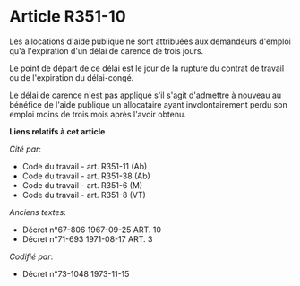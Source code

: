 # Article R351-10

Les allocations d'aide publique ne sont attribuées aux demandeurs d'emploi qu'à l'expiration d'un délai de carence de trois
jours.

Le point de départ de ce délai est le jour de la rupture du contrat de travail ou de l'expiration du délai-congé.

Le délai de carence n'est pas appliqué s'il s'agit d'admettre à nouveau au bénéfice de l'aide publique un allocataire ayant
involontairement perdu son emploi moins de trois mois après l'avoir obtenu.

**Liens relatifs à cet article**

_Cité par_:

  - Code du travail - art. R351-11 (Ab)
  - Code du travail - art. R351-38 (Ab)
  - Code du travail - art. R351-6 (M)
  - Code du travail - art. R351-8 (VT)

_Anciens textes_:

  - Décret n°67-806 1967-09-25 ART. 10
  - Décret n°71-693 1971-08-17 ART. 3

_Codifié par_:

  - Décret n°73-1048 1973-11-15
